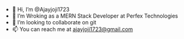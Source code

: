 - 👋 Hi, I’m @Ajayjoji1723
- 👀 I’m  Wroking as a MERN Stack Developer at Perfex Technologies
- 💞️ I’m looking to collaborate on git
- 📫 You can reach me at ajayjoji1723@gmail.com

<!---
Ajayjoji1723/Ajayjoji1723 is a ✨ special ✨ repository because its `README.md` (this file) appears on your GitHub profile.
You can click the Preview link to take a look at your changes.
--->
